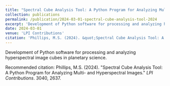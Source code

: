 ```yaml
---
title: "Spectral Cube Analysis Tool: A Python Program for Analyzing Multi- and Hyperspectral Images"
collection: publications
permalink: /publication/2024-03-01-spectral-cube-analysis-tool-2024
excerpt: 'Development of Python software for processing and analyzing hyperspectral image cubes in planetary science.'
date: 2024-03-01
venue: 'LPI Contributions'
citation: 'Phillips, M.S. (2024). &quot;Spectral Cube Analysis Tool: A Python Program for Analyzing Multi- and Hyperspectral Images.&quot; <i>LPI Contributions</i>. 3040, 2637.'
---
```

Development of Python software for processing and analyzing hyperspectral image cubes in planetary science.

Recommended citation: Phillips, M.S. (2024). "Spectral Cube Analysis Tool: A Python Program for Analyzing Multi- and Hyperspectral Images." <i>LPI Contributions</i>. 3040, 2637.